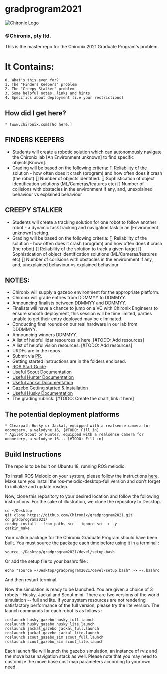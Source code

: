 # gradprogram2021
<img src='https://global-uploads.webflow.com/6029e95498d11750a14b3e48/602cb317710199017177ecb9_Chironix-logo-r-61%20copy%202-p-500.png' alt="Chironix Logo" />

### ©Chironix, pty ltd.

This is the master repo for the Chironix 2021 Graduate Program's problem.

# It Contains:
    0. What's this even for?
    1. The "Finders Keepers" problem
    2. The "Creepy Stalker" problem
    3. Some helpful notes, links and hints
    4. Specifics about deployment (i.e your restrictions)


## How did I get here?
    * (www.chironix.com)[Go here.]

## FINDERS KEEPERS
  * Students will create a robotic solution which can autonomously navigate the Chironix lab [An Environment unknown] to find specific objects[Known].
  * Grading will be based on the following criteria:
      [] Reliability of the solution - how often does it crash (program) and how often does it crash (the robot)
      [] Number of objects identified.
      [] Sophistication of object identification solutions (ML/Cameras/features etc)
      [] Number of collisions with obstacles in the environment if any, and, unexplained behaviour vs explained behaviour

## CREEPY STALKER
  * Students will create a tracking solution for one robot to follow another robot - a dynamic task tracking and navigation task in an [Environment unknown] setting.
  * Grading will be based on the following criteria:
      [] Reliability of the solution - how often does it crash (program) and how often does it crash (the robot)
      [] Reliability of the solution to track a given target
      [] Sophistication of object identification solutions (ML/Cameras/features etc)
      [] Number of collisions with obstacles in the environment if any, and, unexplained behaviour vs explained behaviour

## NOTES:
  * Chironix will supply a gazebo environment for the appropriate platform.
  * Chironix will grade entries from DDMMYY to DDMMYY.
  * Announcing finalists between DDMMYY and DDMMYY.
  * Finalists will have a chance to jump on a VC with Chironix Engineers to ensure smooth deployment, this session will be time limited, parties unable to get their entry deployed may be eliminated.
  * Conducting final rounds on our real hardware in our lab from DDDMMYY.
  * Announcing winners DDMMYY.
  * A list of helpful lidar resources is here. [#TODO: Add resources]
  * A list of helpful vision resources. [#TODO: Add resources]
  * URDFs are in the repos.
  * Submit via [PR](https://docs.github.com/en/github/collaborating-with-issues-and-pull-requests/creating-a-pull-request).
  * Getting started instructions are in the folders enclosed.
  * [ROS Start Guide](http://wiki.ros.org/ROS/StartGuide)
  * [Useful Scout Documentation](https://github.com/agilexrobotics/scout_mini_ros)
  * [Useful Hunter Documentation](https://github.com/agilexrobotics/hunter_ros)
  * [Useful Jackal Documentation](http://wiki.ros.org/Robots/Jackal)
  * [Gazebo Getting started & Installation](http://gazebosim.org/tutorials?tut=quick_start)
  * [Useful Husky Documentation](http://wiki.ros.org/Robots/Husky)
  * The grading rubrick. [#TODO: Create the chart, link it here]

## The potential deployment platforms
    * Clearpath Husky or Jackal, equipped with a realsense camera for odometery, a velodyne 16, [#TODO: Fill in] 
    * AgileX Scout or Hunter, equipped with a realsense camera for odometery, a velodyne 16... [#TODO: Fill in] 

## Build Instructions

The repo is to be built on Ubuntu 18, running ROS melodic.

To install ROS Melodic on your system, please follow the instructions [here](http://wiki.ros.org/melodic/Installation/Ubuntu). Make sure you install the ros-melodic-desktop-full version and don't forget to initialize and update rosdep.

Now, clone this repository to your desired location and follow the following instructions. For the sake of illustration, we clone the repository to Desktop.

    cd ~/Desktop
    git clone https://github.com/Chironix/gradprogram2021.git
    cd gradprogram2021/
    rosdep install --from-paths src --ignore-src -r -y
    catkin_make
Your catkin package for the Chironix Graduate Program should have been built. You must source the package each time before using it in a terminal : 

    source ~/Desktop/gradprogram2021/devel/setup.bash
Or add the setup file to your bashrc file : 
    
    echo "source ~/Desktop/gradprogram2021/devel/setup.bash" >> ~/.bashrc
And then restart terminal.

Now the simulation is ready to be launched. You are given a choice of 3 robots - Husky, Jackal and Scout mini. There are two versions of the world simulation -- full and lite. If your system resources are not rendering satisfactory performance of the full version, please try the lite version. The launch commands for each robot is as follows : 

    roslaunch husky_gazebo husky_full.launch
    roslaunch husky_gazebo husky_lite.launch
    roslaunch jackal_gazebo jackal_full.launch
    roslaunch jackal_gazebo jackal_lite.launch
    roslaunch scout_gazebo_sim scout_full.launch
    roslaunch scout_gazebo_sim scout_lite.launch
 
 Each launch file will launch the gazebo simulation, an instance of rviz and the move base navigation stack as well. Please note that you may need to customize the move base cost map parameters according to your own need.
